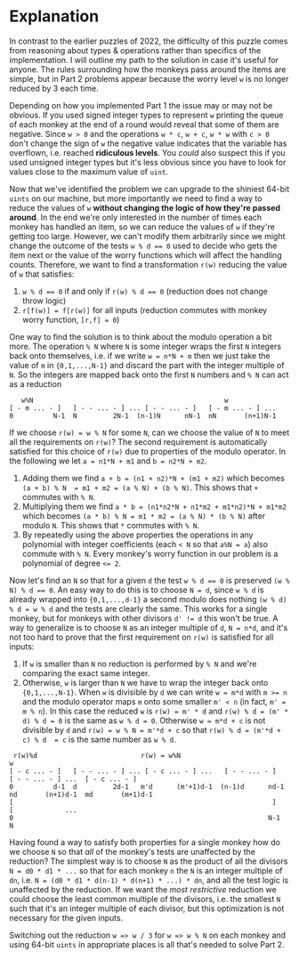 # Explanation

In contrast to the earlier puzzles of 2022, the difficulty of this puzzle comes from reasoning about types & operations rather than specifics of the implementation.
I will outline my path to the solution in case it's useful for anyone.
The rules surrounding how the monkeys pass around the items are simple, but in Part 2 problems appear because the worry level `w` is no longer reduced by 3 each time.

Depending on how you implemented Part 1 the issue may or may not be obvious.
If you used signed integer types to represent `w` printing the queue of each monkey at the end of a round would reveal that some of them are negative.
Since `w > 0` and the operations `w * c`, `w + c`, `w * w` with `c > 0` don't change the sign of `w` the negative value indicates that the variable has overflown, i.e. reached **ridiculous levels**.
You *could* also suspect this if you used unsigned integer types but it's less obvious since you have to look for values close to the maximum value of `uint`.

Now that we've identified the problem we can upgrade to the shiniest 64-bit `uints` on our machine, but more importantly we need to find a way to reduce the values of `w` **without changing the logic of how they're passed around**.
In the end we're only interested in the number of times each monkey has handled an item, so we can reduce the values of `w` if they're getting too large.
However, we can't modify them arbitrarily since we might change the outcome of the tests `w % d == 0` used to decide who gets the item next or the value of the worry functions which will affect the handling counts.
Therefore, we want to find a transformation `r(w)` reducing the value of `w` that satisfies:

1. `w % d == 0` if and only if `r(w) % d == 0` (reduction does not change throw logic)
2. `r[f(w)] = f[r(w)]` for all inputs (reduction commutes with monkey worry function, `[r,f] = 0`)

One way to find the solution is to think about the modulo operation a bit more.
The operation `% N` where `N` is some integer wraps the first `N` integers back onto themselves, i.e. if we write `w = n*N + m` then we just take the value of `m` in `{0,1,...,N-1}` and discard the part with the integer multiple of `N`.
So the integers are mapped back onto the first `N` numbers and `% N` can act as a reduction
``` 
   w%N                                                w
[ - m ... - ]   [ - - ... - ] ... [ - - ... - ]   [ - m ... - ] ...
0          N-1  N         2N-1  (n-1)N      nN-1  nN       (n+1)N-1
```
If we choose `r(w) = w % N` for some `N`, can we choose the value of `N` to meet all the requirements on `r(w)`?
The second requirement is automatically satisfied for this choice of `r(w)` due to properties of the modulo operator.
In the following we let `a = n1*N + m1` and `b = n2*N + m2`.

1. Adding them we find `a + b = (n1 + n2)*N + (m1 + m2)` which becomes `(a + b) % N  = m1 + m2 = (a % N) + (b % N)`.
This shows that `+` commutes with `% N`.
2. Multiplying them we find `a * b = (n1*n2*N + n1*m2 + m1*n2)*N + m1*m2` which becomes `(a * b) % N = m1 * m2 = (a % N) * (b % N)` after  modulo `N`.
This shows that `*` commutes with `% N`.
3. By repeatedly using the above properties the operations in any polynomial with integer coefficients (each `< N` so that `a%N = a`) also commute with `% N`.
Every monkey's worry function in our problem is a polynomial of degree `<= 2`.

Now let's find an `N` so that for a given `d` the test `w % d == 0` is preserved `(w % N) % d == 0`.
An easy way to do this is to choose `N = d`, since `w % d` is already wrapped into `{0,1,...,d-1}` a second modulo does nothing `(w % d) % d = w % d` and the tests are clearly the same.
This works for a single monkey, but for monkeys with other divisors `d' != d` this won't be true.
A way to generalize is to choose `N` as an integer multiple of `d`, `N = n*d`, and it's not too hard to prove that the first requirement on `r(w)` is satisfied for all inputs:

1. If `w` is smaller than `N` no reduction is performed by `% N` and we're comparing the exact same integer.
2. Otherwise, `w` is larger than `N` we have to wrap the integer back onto `{0,1,...,N-1}`.
When `w` is divisible by `d` we can write `w = m*d` with `m >= n` and the modulo operator maps `m` onto some smaller `m' < n` (in fact, `m' = m % n`).
In this case the reduced `w` is `r(w) = m' * d` and `r(w) % d = (m' * d) % d = 0` is the same as `w % d = 0`.
Otherwise `w = m*d + c` is not divisible by `d` and `r(w) = w % N = m'*d + c` so that `r(w) % d = (m'*d + c) % d  = c` is the same number as `w % d`.

```
 r(w)%d                          r(w) = w%N                                                  w
[ - c ... - ]   [ - - ... - ] ... [ - c ... - ] ...   [ - - ... - ]   [ - - ... - ] ...  [ - c ... - ]
0          d-1  d         2d-1   m'd      (m'+1)d-1  (n-1)d      nd-1 nd       (n+1)d-1  md       (m+1)d-1
[                                                                 ]   [             ...
0                                                                N-1  N
```

Having found a way to satisfy both properties for a single monkey how do we choose `N` so that *all* of the monkey's tests are unaffected by the reduction?
The simplest way is to choose `N` as the product of all the divisors `N = d0 * d1 * ...` so that for each monkey `n` the `N` is an integer multiple of `dn`, i.e. `N = (d0 * d1 * d(n-1) * d(n+1) * ...) * dn`, and all the test logic is unaffected by the reduction.
If we want the *most restrictive* reduction we could choose the least common multiple of the divisors, i.e. the smallest `N` such that it's an integer multiple of each divisor, but this optimization is not necessary for the given inputs.

Switching out the reduction `w => w / 3` for `w => w % N` on each monkey and using 64-bit `uints` in appropriate places is all that's needed to solve Part 2.
